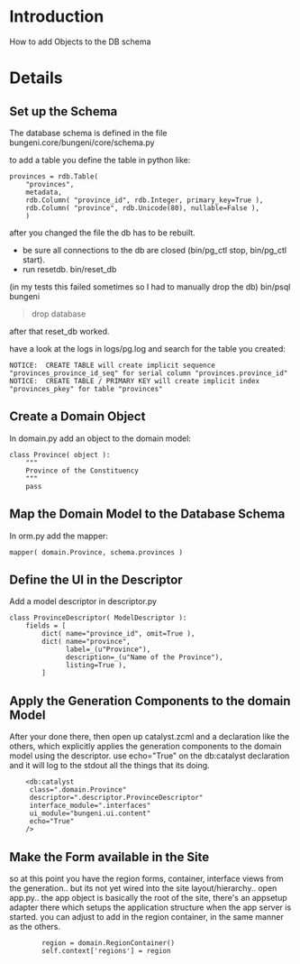 # Introduction
How to add Objects to the DB schema


# Details

## Set up the Schema

The database schema is defined in the file bungeni.core/bungeni/core/schema.py

to add a table you define the table in python like:
```
provinces = rdb.Table(
    "provinces",
    metadata,
    rdb.Column( "province_id", rdb.Integer, primary_key=True ),
    rdb.Column( "province", rdb.Unicode(80), nullable=False ),
    )
```

after you changed the file the db has to be rebuilt.
  * be sure all connections to the db are closed (bin/pg\_ctl stop, bin/pg\_ctl start).
  * run resetdb.
bin/reset\_db

(in my tests this failed sometimes so I had to manually drop the db)
bin/psql bungeni
> drop database

after that reset\_db worked.

have a look at the logs in logs/pg.log and search for the table you created:
```
NOTICE:  CREATE TABLE will create implicit sequence "provinces_province_id_seq" for serial column "provinces.province_id"
NOTICE:  CREATE TABLE / PRIMARY KEY will create implicit index "provinces_pkey" for table "provinces"
```


## Create a Domain Object

In domain.py add an object to the domain model:
```
class Province( object ):
    """
    Province of the Constituency
    """
    pass
```

## Map the Domain Model to the Database Schema

In orm.py add the mapper:
```
mapper( domain.Province, schema.provinces )   
```

## Define the UI in the Descriptor

Add a model descriptor in descriptor.py
```
class ProvinceDescriptor( ModelDescriptor ):
    fields = [
        dict( name="province_id", omit=True ),
        dict( name="province", 
              label=_(u"Province"), 
              description=_(u"Name of the Province"), 
              listing=True ),
        ]
```

## Apply the Generation Components to the domain Model

After your done there, then open up catalyst.zcml and a declaration
like the others, which explicitly applies the generation components
to the domain model using the descriptor. use echo="True" on the
db:catalyst declaration and it will log to the stdout all the things
that its doing.

```
    <db:catalyst
     class=".domain.Province"
     descriptor=".descriptor.ProvinceDescriptor"
     interface_module=".interfaces"
     ui_module="bungeni.ui.content"
     echo="True"
    />
```


## Make the Form available in the Site

so at this point you have the region forms, container, interface
views from the generation.. but its not yet wired into the site
layout/hierarchy.. open app.py.. the app object is basically the root
of the site, there's an appsetup adapter there which setups the
application structure when the app server is started. you can adjust
to add in the region container, in the same manner as the others.

```
        region = domain.RegionContainer()
        self.context['regions'] = region
```